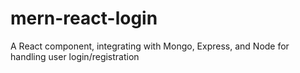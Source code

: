 # mern-react-login
A React component, integrating with Mongo, Express, and Node for handling user login/registration
